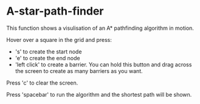# A-star-path-finder
This function shows a visulisation of an A* pathfinding algorithm in motion.

Hover over a square in the grid and press:

  - 's' to create the start node
  - 'e' to create the end node
  - 'left click' to create a barrier. You can hold this button and drag across the screen to create as many barriers as you want.

Press 'c' to clear the screen.

Press 'spacebar' to run the algorithm and the shortest path will be shown.

